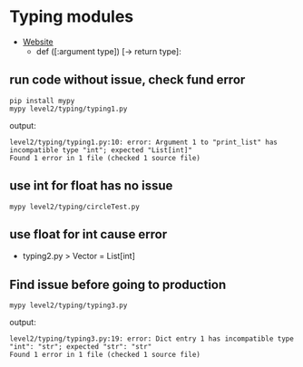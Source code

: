# Typing modules

* [Website](https://www.journaldev.com/34519/python-typing-module)
    - def <function name>(<argument>[:argument type]) [-> return type]:

## run code without issue, check fund error
```
pip install mypy
mypy level2/typing/typing1.py
```

output:

```
level2/typing/typing1.py:10: error: Argument 1 to "print_list" has incompatible type "int"; expected "List[int]"
Found 1 error in 1 file (checked 1 source file)
```

## use int for float has no issue
```
mypy level2/typing/circleTest.py
```

## use float for int cause error
- typing2.py > Vector = List[int]

## Find issue before going to production

```
mypy level2/typing/typing3.py
```

output:

```
level2/typing/typing3.py:19: error: Dict entry 1 has incompatible type "int": "str"; expected "str": "str"
Found 1 error in 1 file (checked 1 source file)
```